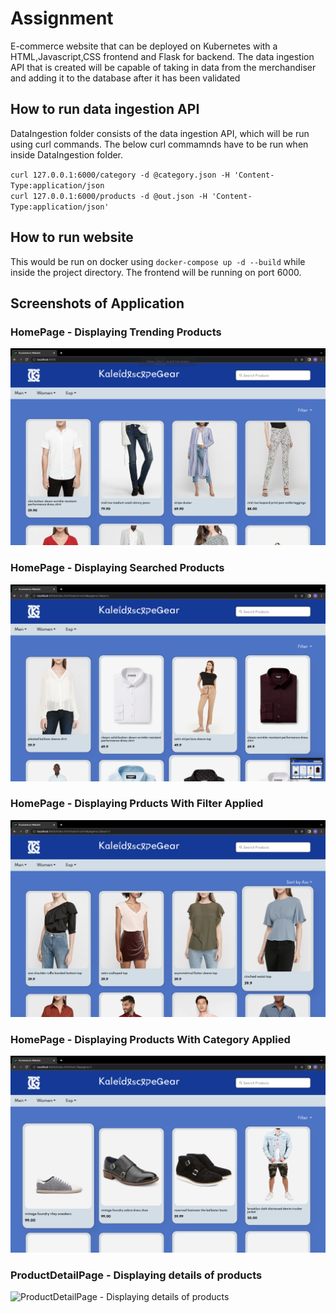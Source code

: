 # Assignment
E-commerce website that can be deployed on Kubernetes with a HTML,Javascript,CSS frontend and Flask for backend. 
The data ingestion API that is created will be capable of taking in data from the merchandiser and adding it to the 
database after it has been validated

## How to run data ingestion API

DataIngestion folder consists of the data ingestion API, which will be run using curl commands. The below curl commamnds have to be run when inside DataIngestion folder. 

  `curl 127.0.0.1:6000/category -d @category.json -H 'Content-Type:application/json`<br>
  `curl 127.0.0.1:6000/products -d @out.json -H 'Content-Type:application/json'`


## How to run website
This would be run on docker using `docker-compose up -d --build` while inside the project directory. The frontend will be running on port 6000. 


## Screenshots of Application

### HomePage - Displaying Trending Products
![HomePage - Displaying Trending Products](Project/Documentation/ProductPageTrending.png)

### HomePage - Displaying Searched Products
![HomePage - Displaying Searched Products](Project/Documentation/ProductPageSearch.png)

### HomePage - Displaying Prducts With Filter Applied
![HomePage - Displaying Prducts With Filter Applied](Project/Documentation/ProductPageWithFilterApplied.png)

### HomePage - Displaying Products With Category Applied
![HomePage - Displaying Products With Category Applied](Project/Documentation/ProductPageCategory.png)

### ProductDetailPage - Displaying details of products
![ProductDetailPage - Displaying details of products](Project/Documetation/ProdductDetailPage.png)
